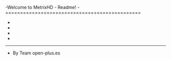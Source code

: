 -Welcome to MetrixHD - Readme!
-==============================================
-  <!-- METRIXHD V2.5 BY IMAXXX | OPTIMIZED FOR VTI 6.X -->
-  <!-- THANKS AND CREDITS TO OPENATV -->
-  <!-- RECOMMENDED TO USE WITH XPICONS -->
-  <!-- YOU CAN MODIFY AND REDISTRIBUTE IT AS LONG AS YOU KEEP THIS LICENSE
-  AND THE ORIGINAL AUTHOR FOR THE SKIN AND ALL OF YOUR MODIFICATIONS -->-
-  Authors
-  <!-- SKIN MADE AND WORKING ONLY IN OPENPLUS, SKIN AUTHOR: OPENPLUS-->
--------
- By Team open-plus.es
